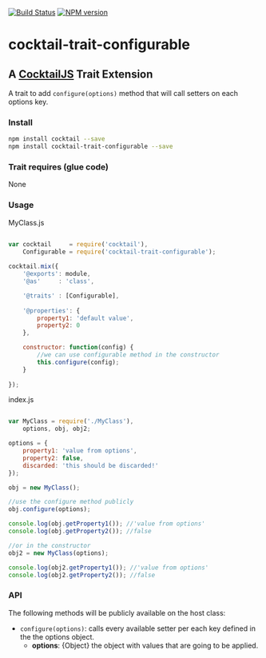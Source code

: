 [![Build Status](https://travis-ci.org/CocktailJS/cocktail-trait-configurable.png?branch=master)](https://travis-ci.org/CocktailJS/cocktail-trait-configurable)
[![NPM version](https://badge.fury.io/js/cocktail-trait-configurable.png)](http://badge.fury.io/js/cocktail-trait-configurable)

# cocktail-trait-configurable
## A [CocktailJS](http://cocktailjs.github.io) Trait Extension

A trait to add `configure(options)` method that will call setters on each options key. 

### Install

````bash
npm install cocktail --save
npm install cocktail-trait-configurable --save
````

### Trait requires (glue code)

None

### Usage

MyClass.js

````javascript

var cocktail     = require('cocktail'),
	Configurable = require('cocktail-trait-configurable');
	
cocktail.mix({
    '@exports': module,
    '@as'     : 'class',

    '@traits' : [Configurable],
    
    '@properties': {
    	property1: 'default value',
    	property2: 0
    },

    constructor: function(config) {
        //we can use configurable method in the constructor
        this.configure(config);
    }
    
});

````

index.js

````javascript

var MyClass = require('./MyClass'),
    options, obj, obj2;

options = {
    property1: 'value from options', 
    property2: false, 
    discarded: 'this should be discarded!'
});

obj = new MyClass();

//use the configure method publicly
obj.configure(options);

console.log(obj.getProperty1()); //'value from options'
console.log(obj.getProperty2()); //false

//or in the constructor
obj2 = new MyClass(options);

console.log(obj2.getProperty1()); //'value from options'
console.log(obj2.getProperty2()); //false


````

### API

The following methods will be publicly available on the host class:

- `configure(options)`: calls every available setter per each key defined in the the options object.
	- **options**: {Object} the object with values that are going to be applied.
